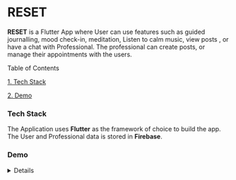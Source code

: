 # RESET

**RESET** is a Flutter App where User can use features such as guided journalling, mood check-in, meditation, Listen to calm music, view posts , or have a chat with Professional. The professional can create posts, or manage their appointments with the users.


Table of Contents


[1. Tech Stack](#Tech-Stack)

[2. Demo](#Demo)





### Tech Stack

The Application uses **Flutter** as the framework of choice to build the app. The User and Professional data is stored in **Firebase**.

### Demo

<details>
  View Posts and the User can like,add to collection or comment on the Post!
https://github.com/VinayakG311/RESET/assets/96966973/9d465642-e91b-4e3d-aef5-1527af9e48bd
</details>












